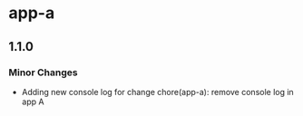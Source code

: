# app-a

## 1.1.0

### Minor Changes

- Adding new console log for change
  chore(app-a): remove console log in app A

